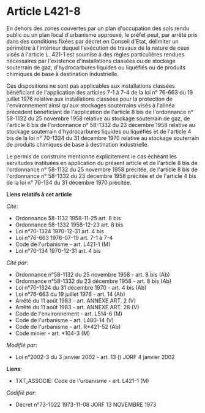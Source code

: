 # Article L421-8

En dehors des zones couvertes par un plan d'occupation des sols rendu public ou un plan local d'urbanisme approuvé, le préfet
peut, par arrêté pris dans des conditions fixées par décret en Conseil d'Etat, délimiter un périmètre à l'intérieur duquel
l'exécution de travaux de la nature de ceux visés à l'article L. 421-1 est soumise à des règles particulières rendues
nécessaires par l'existence d'installations classées ou de stockage souterrain de gaz, d'hydrocarbures liquides ou liquéfiés
ou de produits chimiques de base à destination industrielle.

Ces dispositions ne sont pas applicables aux installations classées bénéficiant de l'application des articles 7-1 à 7-4 de la
loi n° 76-663 du 19 juillet 1976 relative aux installations classées pour la protection de l'environnement ainsi qu'aux
stockages souterrains visés à l'alinéa précédent bénéficiant de l'application de l'article 8 bis de l'ordonnance n° 58-1132
du 25 novembre 1958 relative au stockage souterrain de gaz, de l'article 8 bis de l'ordonnance n° 58-1332 du 23 décembre 1958
relative au stockage souterrain d'hydrocarbures liquides ou liquéfiés et de l'article 4 bis de la loi n° 70-1324 du 31
décembre 1970 relative au stockage souterrain de produits chimiques de base à destination industrielle.

Le permis de construire mentionne explicitement le cas échéant les servitudes instituées en application du présent article et
de l'article 8 bis de l'ordonnance n° 58-1132 du 25 novembre 1958 précitée, de l'article 8 bis de l'ordonnance n° 58-1332 du
23 décembre 1958 précitée et de l'article 4 bis de la loi n° 70-134 du 31 décembre 1970 précitée.

**Liens relatifs à cet article**

_Cite_:

  - Ordonnance 58-1132 1958-11-25 art. 8 bis
  - Ordonnance 58-1332 1958-12-23 art. 8 bis
  - Loi n°70-1324 1970-12-31 art. 4 bis
  - Loi n°76-663 1976-07-19 art. 7-1 à 7-4
  - Code de l'urbanisme - art. L421-1 (M)
  - Loi n°70-134 1970-12-31 art. 4 bis

_Cité par_:

  - Ordonnance n°58-1132 du 25 novembre 1958 - art. 8 bis (Ab)
  - Ordonnance n°58-1332 du 23 décembre 1958 - art. 8 bis (Ab)
  - Loi n°70-1324 du 31 décembre 1970 - art. 4 bis (Ab)
  - Loi n°76-663 du 19 juillet 1976 - art. 14 (Ab)
  - Arrêté du 11 août 1983 - art. ANNEXE ART. 2 (V)
  - Arrêté du 11 août 1983 - art. ANNEXE ART. 28 (V)
  - Code de l'environnement - art. L514-6 (M)
  - Code de l'urbanisme - art. L480-14 (V)
  - Code de l'urbanisme - art. R*421-52 (Ab)
  - Code minier - art. *104-3 (M)

_Modifié par_:

  - Loi n°2002-3 du 3 janvier 2002 - art. 13 () JORF 4 janvier 2002

**Liens**:

  - TXT_ASSOCIE: Code de l'urbanisme - art. L421-1 (M)

_Codifié par_:

  - Décret n°73-1022 1973-11-08 JORF 13 NOVEMBRE 1973
